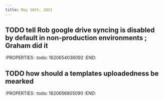```yaml
---
title: May 10th, 2021
---
```


## TODO tell Rob google drive syncing is disabled by default in non-production environments ; Graham did it
:PROPERTIES:
:todo: 1620654036092
:END:
## TODO how should a templates uploadedness be mearked 
:PROPERTIES:
:todo: 1620656805090
:END:
